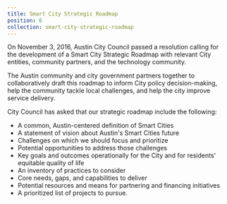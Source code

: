 ```yaml
---
title: Smart City Strategic Roadmap
position: 6
collection: smart-city-strategic-roadmap
---
```


On November 3, 2016, Austin City Council passed a resolution calling for the development of a Smart City Strategic Roadmap with relevant City entities, community partners, and the technology community. 

The Austin community and city government partners together to collaboratively draft this roadmap to inform City policy decision-making, help the community tackle local challenges, and help the city improve service delivery.

City Council has asked that our strategic roadmap include the following:
* A common, Austin-centered definition of Smart Cities
* A statement of vision about Austin's Smart Cities future
* Challenges on which we should focus and prioritize
* Potential opportunities to address those challenges
* Key goals and outcomes operationally for the City and for residents' equitable quality of life
* An inventory of practices to consider
* Core needs, gaps, and capabilities to deliver
* Potential resources and means for partnering and financing initiatives
* A prioritized list of projects to pursue.



